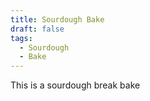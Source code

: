 ```yaml
---
title: Sourdough Bake
draft: false
tags:
  - Sourdough
  - Bake
---
```

This is a sourdough break bake